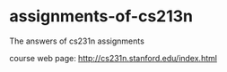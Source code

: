 # assignments-of-cs213n
The answers of cs231n assignments

course web page: http://cs231n.stanford.edu/index.html
